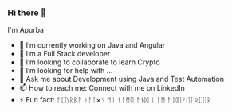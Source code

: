 ### Hi there 👋

I'm Apurba

- 🔭 I’m currently working on Java and Angular
- 🌱 I’m a Full Stack developer
- 👯 I’m looking to collaborate to learn Crypto
- 🤔 I’m looking for help with ...
- 💬 Ask me about Development using Java and Test Automation
- 📫 How to reach me: Connect with me on LinkedIn
- ⚡ Fun fact: ᚨᛈᚢᚱᛒᚨ ᚦᚨᛏ×ᛊ ᛗᛁ ᚾᚨᛗᛖ ᚨᚾᛞ ᛁ ᚨᛗ ᚨ ᛞᛖᚹᛖᛚᛟᛈᛖᚱ

